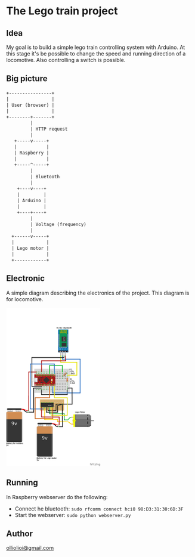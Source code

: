 # The Lego train project

## Idea

My goal is to build a simple lego train controlling system with Arduino. At this stage it's be possible to change the speed and running direction of a locomotive. Also controlling a switch is possible.

## Big picture

```
+----------------+
|                |
| User (browser) |
|                |
+--------+-------+
         |
         | HTTP request
         |
   +-----v-----+
   |           |
   | Raspberry |
   |           |
   +-----^-----+
         |
         | Bluetooth
         |
    +----v----+
    |         |
    | Arduino |
    |         |
    +----+----+
         |
         | Voltage (frequency)
         |
  +------v-----+
  |            |
  | Lego motor |
  |            |
  +------------+
```

## Electronic

A simple diagram describing the electronics of the project. This diagram is for locomotive.

<img src="https://raw.githubusercontent.com/ollihei/train/master/Documentation/ElectronicsDiagram.png" width="50%">

## Running

In Raspberry webserver do the following:
* Connect he bluetooth: 
```sudo rfcomm connect hci0 98:D3:31:30:6D:3F```
* Start the webserver: 
```sudo python webserver.py```

## Author

olliolioi@gmail.com
